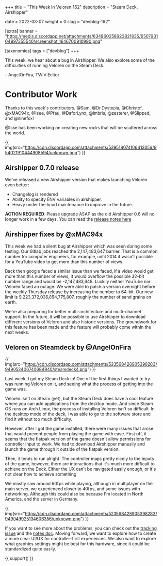 +++
title = "This Week In Veloren 162"
description = "Steam Deck, Airshipper"

date = 2022-03-07
weight = 0
slug = "devblog-162"

[extra]
banner = "https://media.discordapp.net/attachments/634860358623821835/950793104997355540/screenshot_1646700910990.png"

[taxonomies]
tags = ["devblog"]
+++

This week, we hear about a bug in Airshipper. We also explore some of the
difficulties of running Veloren on the Steam Deck.

\- AngelOnFira, TWiV Editor

# Contributor Work

Thanks to this week's contributors, @Sam, @Dr.Dystopia, @Christof, @xMAC94x,
@Isee, @Pfau, @DaforLynx, @imbris, @zesterer, @Slipped, and @ninefox!

@Isse has been working on creating new rocks that will be scattered across the
world.

{{
    img(src="https://cdn.discordapp.com/attachments/539518074106413056/954021910444908594/unknown.png")
}}

## Airshipper 0.7.0 release

We've released a new Airshipper version that makes launching Veloren even better:

 - Changelog is rendered
 - Ability to specify ENV variables in airshipper.
 - Heavy under the hood maintenance to improve in the future.

**ACTION REQUIRED**: Please upgrade ASAP as the old Airshipper 0.6 will no longer work in a few days. You can read the [release notes here](https://github.com/veloren/Airshipper/releases/tag/v0.7.0)

## Airshipper fixes by @xMAC94x

This week we had a silent bug at Airshipper which was seen during some testing.
Our Gitlab jobs reached the 2,147,483,647 barrier. That is a common number for
computer engineers, for example, until 2014 it wasn't possible for a YouTube
video to get more than this number of views.

Back then google faced a similar issue than we faced, if a video would get more
than this number of views, it would overflow the possible 32-bit number range
and would be -2,147,483,648. Luckily neither YouTube nor Veloren faced an
outage. We were able to patch a version overnight before the weekly Thursday
release by increasing the number to 64-bit. Our new limit is
9,223,372,036,854,775,807, roughly the number of sand grains on earth.

We're also preparing for better multi-architecture and multi-channel support. In
the future, it will be possible to use Airshipper to download different versions
of Veloren and also historic versions. The groundwork for this feature has been
made and the feature will probably come within the next weeks.

## Veloren on Steamdeck by @AngelOnFira

{{
    img(src="https://cdn.discordapp.com/attachments/523568428905398283/949052406740684840/steamdeck4.png")
}}

Last week, I got my Steam Deck in! One of the first things I wanted to try was
running Veloren on it, and seeing what the process of getting into the game was.

Veloren isn't on Steam (yet), but the Steam Deck does have a cool feature where
you can add applications from the desktop mode. And since Steam OS runs on Arch
Linux, the process of installing Veloren isn't so difficult. In the desktop mode
of the deck, I was able to go to the software store and find it without too much
difficulty.

However, after I got the game installed, there were many issues that arose that
would prevent people from playing the game with ease. First off, it seems that
the flatpak version of the game doesn't allow permissions for controller input
to work. We had to download Airshipper manually and launch the game through it
outside of the flatpak version.

Then, it tends to run alright. The controller maps pretty nicely to the inputs
of the game, however, there are interactions that it's much more difficult to
achieve on the Deck. Either the UX can't be navigated easily enough, or it's not
clear how to achieve something.

We mostly saw around 60fps while playing, although in multiplayer on the main
server, we experienced closer to 40fps, and some issues with networking.
Although this could also be because I'm located in North America, and the server
in Germany.

{{
    img(src="https://cdn.discordapp.com/attachments/523568428905398283/949049925134606356/unknown.png")
}}

If you want to see more about the problems, you can check out the [tracking
issue](https://gitlab.com/veloren/veloren/-/issues/1486) and the [notes
doc](https://hackmd.io/blfrIqxgR7GtMZY9QW9Bjg). Moving forward, we want to
explore how to create a more clear UI/UX for controller-first experiences. We
also want to explore what graphics settings might be best for this hardware,
since it could be standardized quite easily.

{{ support() }}
